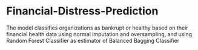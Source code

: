 # Financial-Distress-Prediction
The model classifies organizations as bankrupt or healthy based on their financial health data using normal imputation and oversampling, and using Random Forest Classifier as estimator of Balanced Bagging Classifier 
